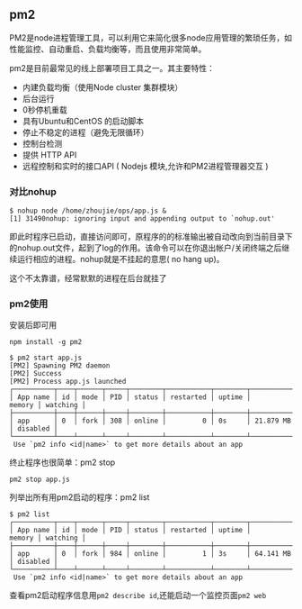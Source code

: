 ## pm2
PM2是node进程管理工具，可以利用它来简化很多node应用管理的繁琐任务，如性能监控、自动重启、负载均衡等，而且使用非常简单。

pm2是目前最常见的线上部署项目工具之一。其主要特性：

 - 内建负载均衡（使用Node cluster 集群模块）
 - 后台运行
 - 0秒停机重载
 - 具有Ubuntu和CentOS 的启动脚本
 - 停止不稳定的进程（避免无限循环）
 - 控制台检测
 - 提供 HTTP API
 - 远程控制和实时的接口API ( Nodejs 模块,允许和PM2进程管理器交互 )


### 对比nohup

```
$ nohup node /home/zhoujie/ops/app.js &
[1] 31490nohup: ignoring input and appending output to `nohup.out'
```

即此时程序已启动，直接访问即可，原程序的的标准输出被自动改向到当前目录下的nohup.out文件，起到了log的作用。该命令可以在你退出帐户/关闭终端之后继续运行相应的进程。nohup就是不挂起的意思( no hang up)。

这个不太靠谱，经常默默的进程在后台就挂了

### pm2使用
安装后即可用

```
npm install -g pm2
```

```
$ pm2 start app.js
[PM2] Spawning PM2 daemon
[PM2] Success
[PM2] Process app.js launched
┌──────────┬────┬──────┬─────┬────────┬───────────┬────────┬─────────────┬──────────┐
│ App name │ id │ mode │ PID │ status │ restarted │ uptime │      memory │ watching │
├──────────┼────┼──────┼─────┼────────┼───────────┼────────┼─────────────┼──────────┤
│ app      │ 0  │ fork │ 308 │ online │         0 │ 0s     │ 21.879 MB   │ disabled │
└──────────┴────┴──────┴─────┴────────┴───────────┴────────┴─────────────┴──────────┘
 Use `pm2 info <id|name>` to get more details about an app
```

终止程序也很简单：pm2 stop

```
pm2 stop app.js
```

列举出所有用pm2启动的程序：pm2 list

```
$ pm2 list
┌──────────┬────┬──────┬─────┬────────┬───────────┬────────┬─────────────┬──────────┐
│ App name │ id │ mode │ PID │ status │ restarted │ uptime │      memory │ watching │
├──────────┼────┼──────┼─────┼────────┼───────────┼────────┼─────────────┼──────────┤
│ app      │ 0  │ fork │ 984 │ online │         1 │ 3s     │ 64.141 MB   │ disabled │
└──────────┴────┴──────┴─────┴────────┴───────────┴────────┴─────────────┴──────────┘
 Use `pm2 info <id|name>` to get more details about an app
```

查看pm2启动程序信息用`pm2 describe id`,还能启动一个监控页面`pm2 web`
